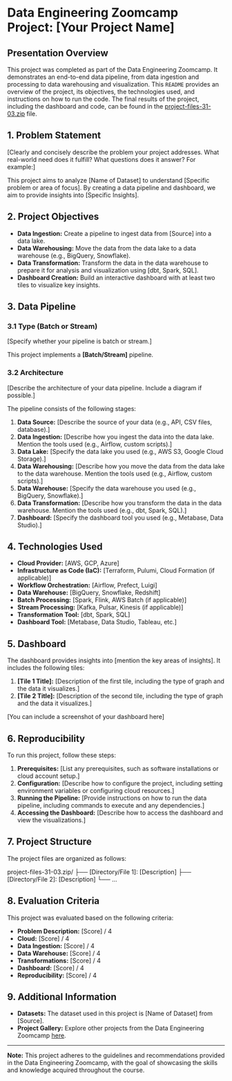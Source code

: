 # Data Engineering Zoomcamp Project: [Your Project Name]

## Presentation Overview

This project was completed as part of the Data Engineering Zoomcamp. It demonstrates an end-to-end data pipeline, from data ingestion and processing to data warehousing and visualization. This `README` provides an overview of the project, its objectives, the technologies used, and instructions on how to run the code. The final results of the project, including the dashboard and code, can be found in the [project-files-31-03.zip](https://github.com/elenset/data-engineering-zoomcamp/blob/main/project-files/project-files-31-03.zip) file.

## 1. Problem Statement

[Clearly and concisely describe the problem your project addresses. What real-world need does it fulfill?  What questions does it answer?  For example:]

This project aims to analyze [Name of Dataset] to understand [Specific problem or area of focus]. By creating a data pipeline and dashboard, we aim to provide insights into [Specific Insights].

## 2. Project Objectives

*   **Data Ingestion:** Create a pipeline to ingest data from [Source] into a data lake.
*   **Data Warehousing:** Move the data from the data lake to a data warehouse (e.g., BigQuery, Snowflake).
*   **Data Transformation:** Transform the data in the data warehouse to prepare it for analysis and visualization using [dbt, Spark, SQL].
*   **Dashboard Creation:** Build an interactive dashboard with at least two tiles to visualize key insights.

## 3. Data Pipeline

### 3.1 Type (Batch or Stream)

[Specify whether your pipeline is batch or stream.]

This project implements a **[Batch/Stream]** pipeline.

### 3.2 Architecture

[Describe the architecture of your data pipeline. Include a diagram if possible.]

The pipeline consists of the following stages:

1.  **Data Source:** [Describe the source of your data (e.g., API, CSV files, database).]
2.  **Data Ingestion:** [Describe how you ingest the data into the data lake. Mention the tools used (e.g., Airflow, custom scripts).]
3.  **Data Lake:** [Specify the data lake you used (e.g., AWS S3, Google Cloud Storage).]
4.  **Data Warehousing:** [Describe how you move the data from the data lake to the data warehouse. Mention the tools used (e.g., Airflow, custom scripts).]
5.  **Data Warehouse:** [Specify the data warehouse you used (e.g., BigQuery, Snowflake).]
6.  **Data Transformation:** [Describe how you transform the data in the data warehouse. Mention the tools used (e.g., dbt, Spark, SQL).]
7.  **Dashboard:** [Specify the dashboard tool you used (e.g., Metabase, Data Studio).]

## 4. Technologies Used

*   **Cloud Provider:** [AWS, GCP, Azure]
*   **Infrastructure as Code (IaC):** [Terraform, Pulumi, Cloud Formation (if applicable)]
*   **Workflow Orchestration:** [Airflow, Prefect, Luigi]
*   **Data Warehouse:** [BigQuery, Snowflake, Redshift]
*   **Batch Processing:** [Spark, Flink, AWS Batch (if applicable)]
*   **Stream Processing:** [Kafka, Pulsar, Kinesis (if applicable)]
*   **Transformation Tool:** [dbt, Spark, SQL]
*   **Dashboard Tool:** [Metabase, Data Studio, Tableau, etc.]

## 5. Dashboard

The dashboard provides insights into [mention the key areas of insights]. It includes the following tiles:

1.  **[Tile 1 Title]:** [Description of the first tile, including the type of graph and the data it visualizes.]
2.  **[Tile 2 Title]:** [Description of the second tile, including the type of graph and the data it visualizes.]

[You can include a screenshot of your dashboard here]

## 6. Reproducibility

To run this project, follow these steps:

1.  **Prerequisites:** [List any prerequisites, such as software installations or cloud account setup.]
2.  **Configuration:** [Describe how to configure the project, including setting environment variables or configuring cloud resources.]
3.  **Running the Pipeline:** [Provide instructions on how to run the data pipeline, including commands to execute and any dependencies.]
4.  **Accessing the Dashboard:** [Describe how to access the dashboard and view the visualizations.]

## 7. Project Structure

The project files are organized as follows:

project-files-31-03.zip/
├── [Directory/File 1]: [Description]
├── [Directory/File 2]: [Description]
└── ...


## 8. Evaluation Criteria

This project was evaluated based on the following criteria:

*   **Problem Description:** [Score] / 4
*   **Cloud:** [Score] / 4
*   **Data Ingestion:** [Score] / 4
*   **Data Warehouse:** [Score] / 4
*   **Transformations:** [Score] / 4
*   **Dashboard:** [Score] / 4
*   **Reproducibility:** [Score] / 4

## 9. Additional Information

*   **Datasets:**  The dataset used in this project is [Name of Dataset] from [Source].
*   **Project Gallery:**  Explore other projects from the Data Engineering Zoomcamp [here](https://datatalksclub-projects.streamlit.app/).

---

**Note:** This project adheres to the guidelines and recommendations provided in the Data Engineering Zoomcamp, with the goal of showcasing the skills and knowledge acquired throughout the course.


